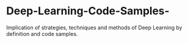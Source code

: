 # Deep-Learning-Code-Samples-

Implication of strategies, techniques and methods of Deep Learning by definition and code samples.
